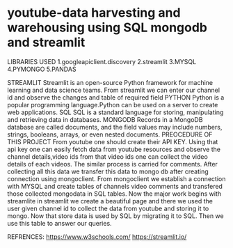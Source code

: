 # youtube-data harvesting and warehousing using SQL mongodb and streamlit
LIBRARIES USED
1.googleapiclient.discovery
2.streamlit
3.MYSQL
4.PYMONGO
5.PANDAS

STREAMLIT
Streamlit is an open-source Python framework for machine learning and data science teams. From streamlit we can enter our channel id and observe the changes and table of required field
PYTHON
Python is a popular programming language.Python can be used on a server to create web applications.
SQL
SQL is a standard language for storing, manipulating and retrieving data in databases.
MONGODB
Records in a MongoDB database are called documents, and the field values may include numbers, strings, booleans, arrays, or even nested documents.
PREOCEDURE OF THIS PROJECT
From youtube one should create their API KEY. Using that api key one can easily fetch data from youtube resources and observe the channel details,video ids from that video ids one can collect the video details of each videos. The similar process is carried for comments. After collecting all this data we transfer this data to mongo db after creating connection using mongoclient. From mongoclient we establish a connection with MYSQL and create tables of channels video comments and transfered those collected mongodata in SQL tables.
Now the major work begins with streamlite in streamlit we create a beautiful page and there we used the user given channel id to collect the data from youtube and storing it to mongo.  Now that store data is used by SQL by migrating it to SQL. Then we use this table to answer our queries.

REFRENCES:
https://www.w3schools.com/
https://streamlit.io/


